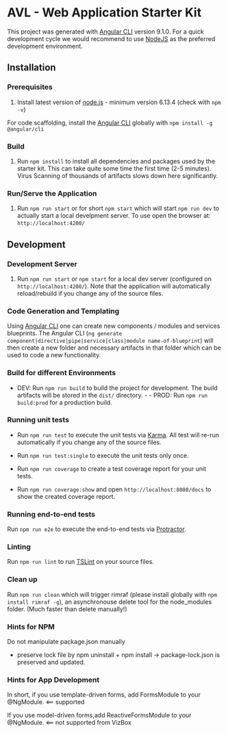 # AVL - Web Application Starter Kit

This project was generated with [Angular CLI](https://github.com/angular/angular-cli) version 9.1.0. For a quick development cycle we would recommend to use [NodeJS](https://nodejs.org/en/) as the preferred development environment.

## Installation

### Prerequisites
1. Install latest version of [node.js](https://nodejs.org) - minimum version 6.13.4 (check with `npm -v`)

For code scaffolding, install the [Angular CLI](https://github.com/angular/angular-cli) globally with `npm install -g @angular/cli`

### Build
1. Run `npm install` to install all dependencies and packages used by the starter kit.
   This can take quite some time the first time (2-5 minutes). Virus Scanning of 
   thousands of artifacts slows down here significantly.
### Run/Serve the Application
1. Run `npm run start` or for short `npm start` which will start `npm run dev` to actually start a local develpment server. To use open the browser at:  `http://localhost:4200/`

## Development
### Development Server
1. Run `npm run start` or `npm start` for a local dev server (configured on `http://localhost:4200/`). Note that the application will automatically reload/rebuild if you change any of the source files.

### Code Generation and Templating
Using [Angular CLI](https://github.com/angular/angular-cli) one can create new components / modules and services blueprints. 
The Angular CLI (`ng generate component|directive|pipe|service|class|module name-of-blueprint`) will then create a new folder 
and necessary artifacts in that folder which can be used to code a new functionality.

### Build for different Environments
- DEV: Run `npm run build` to build the project for development. The build artifacts will be stored in the `dist/` directory. - - PROD: Run `npm run build:prod` for a production build.

### Running unit tests
- Run `npm run test` to execute the unit tests via [Karma](https://karma-runner.github.io). All test will re-run automatically if you change any of the source files.

- Run `npm run test:single` to execute the unit tests only once.

- Run `npm run coverage` to create a test coverage report for your unit tests.
- Run `npm run coverage:show` and open `http://localhost:8080/docs` to show the created coverage report.

### Running end-to-end tests

Run `npm run e2e` to execute the end-to-end tests via [Protractor](http://www.protractortest.org/).

### Linting

Run `npm run lint` to run [TSLint](https://palantir.github.io/tslint/) on your source files.

### Clean up

Run `npm run clean` which will trigger rimraf (please install globally with `npm install rimraf -g`), an
asynchronouse delete tool for the node_modules folder. (Much faster than delete manually!)


### Hints for NPM

Do not manipulate package.json manually 
- preserve lock file by npm uninstall + npm install -> package-lock.json is preserved and updated.


### Hints for App Development

In short, if you use template-driven forms, add FormsModule to your @NgModule. <== supported

If you use model-driven forms,add ReactiveFormsModule to your @NgModule. <== not supported from VizBox